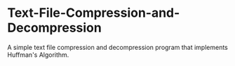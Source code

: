 # Text-File-Compression-and-Decompression
A simple text file compression and decompression program that implements Huffman's Algorithm.
